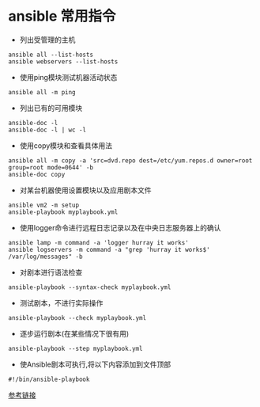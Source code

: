 # ansible 常用指令
* 列出受管理的主机
```
ansible all --list-hosts
ansible webservers --list-hosts  
```
* 使用ping模块测试机器活动状态
```
ansible all -m ping
```
* 列出已有的可用模块
```
ansible-doc -l
ansible-doc -l | wc -l
```
* 使用copy模块和查看具体用法
```
ansible all -m copy -a 'src=dvd.repo dest=/etc/yum.repos.d owner=root group=root mode=0644' -b
ansible-doc copy
```
* 对某台机器使用设置模块以及应用剧本文件
```
ansible vm2 -m setup
ansible-playbook myplaybook.yml
```
* 使用logger命令进行远程日志记录以及在中央日志服务器上的确认
```
ansible lamp -m command -a 'logger hurray it works'
ansible logservers -m command -a "grep 'hurray it works$' /var/log/messages" -b  
```
* 对剧本进行语法检查
```
ansible-playbook --syntax-check myplaybook.yml
```
* 测试剧本，不进行实际操作
```
ansible-playbook --check myplaybook.yml
```
* 逐步运行剧本(在某些情况下很有用)
```
ansible-playbook --step myplaybook.yml
```
* 使Ansible剧本可执行,将以下内容添加到文件顶部
```
#!/bin/ansible-playbook  
```  
[参考链接](https://www.redhat.com/zh/blog/system-administrators-guide-getting-started-ansible-fast "官方指南参考")
